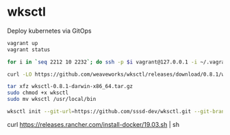 # wksctl
Deploy kubernetes via GitOps

```bash
vagrant up
vagrant status

for i in `seq 2212 10 2232`; do ssh -p $i vagrant@127.0.0.1 -i ~/.vagrant.d/insecure_private_key -o StrictHostKeyChecking=no "hostname && exit"; done

```

```bash
curl -LO https://github.com/weaveworks/wksctl/releases/download/0.8.1/wksctl-0.8.1-darwin-x86_64.tar.gz

tar xfz wksctl-0.8.1-darwin-x86_64.tar.gz
sudo chmod +x wksctl
sudo mv wksctl /usr/local/bin

wksctl init --git-url=https://github.com/sssd-dev/wksctl.git --git-branch=v1.0

```
curl https://releases.rancher.com/install-docker/19.03.sh | sh